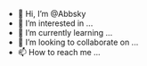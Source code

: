 - 👋 Hi, I’m @Abbsky
- 👀 I’m interested in ...
- 🌱 I’m currently learning ...
- 💞️ I’m looking to collaborate on ...
- 📫 How to reach me ...

<!---
Abbsky/Abbsky is a ✨ special ✨ repository because its `README.md` (this file) appears on your GitHub profile.
You can click the Preview link to take a look at your changes.
--->
